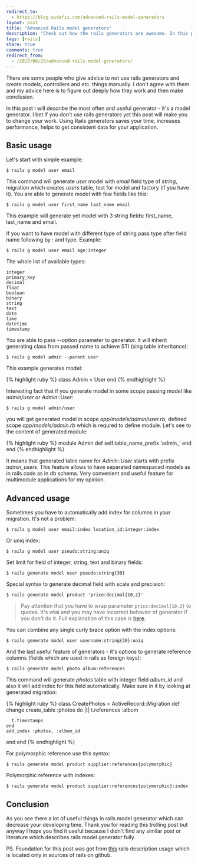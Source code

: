 ```yaml
---
redirect_to:
  - https://blog.widefix.com/advanced-rails-model-generators
layout: post
title: "Advanced Rails model generators"
description: "Check out how the rails generators are awesome. In this post you will read how to use rails model generators for 100%"
tags: [rails]
share: true
comments: true
redirect_from:
  - /2013/06/29/advanced-rails-model-generators/
---
```



There are some people who give advice to not use rails generators and create models, controllers and etc. things manually. I don't agree with them and my advice here is to figure out deeply how they work and then make conclusion.

In this post I will describe the most often and useful generator - it's a model generator. I bet if you don't use rails generators yet this post will make you to change your work. Using Rails generators saves your time, increases performance, helps to get consistent data for your application.

## Basic usage

Let's start with simple example:

    $ rails g model user email

This command will generate *user* model with *email* field type of *string*, migration which creates *users* table, test for model and factory (if you have it). You are able to generate model with few fields like this:

    $ rails g model user first_name last_name email

This example will generate yet model with 3 string fields: first_name, last_name and email.

If you want to have model with different type of string pass type after field name following by : and type. Example:

    $ rails g model user email age:integer

The whole list of available types:

    integer
    primary_key
    decimal
    float
    boolean
    binary
    string
    text
    date
    time
    datetime
    timestamp

You are able to pass *--option* parameter to generator. It will inherit generating class from passed name to achieve STI (sing table inheritance):

    $ rails g model admin --parent user

This example generates model:

{% highlight ruby %}
class Admin < User
end
{% endhighlight %}

Interesting fact that if you generate model in some scope passing model like *admin/user* or *Admin::User*:

    $ rails g model admin/user

you will get generated model in scope *app/models/admin/user.rb*, defined scope *app/models/admin.rb* which is requred to define module. Let's see to the content of generated module:

{% highlight ruby %}
module Admin
  def self.table_name_prefix
    'admin_'
  end
end
{% endhighlight %}

It means that generated table name for *Admin::User* starts with prefix *admin_users*. This feature allows to have separated namespaced models as in rails code as in db schema. Very convenient and useful feature for multimodule applications for my opinion.

## Advanced usage

Sometimes you have to automatically add index for columns in your migration. It's not a problem:

    $ rails g model user email:index location_id:integer:index

Or uniq index:

    $ rails g model user pseudo:string:uniq

Set limit for field of integer, string, text and binary fields:

    $ rails generate model user pseudo:string{30}

Special syntax to generate decimal field with scale and precision:

    $ rails generate model product 'price:decimal{10,2}'

> Pay attention that you have to wrap parameter `price:decimal{10,2}` to quotes. It's vital and you may have incorrect behavior of generator if you don't do it. Full explanation of this case is [here](https://github.com/rails/rails/pull/12642).

You can combine any single curly brace option with the index options:

    $ rails generate model user username:string{30}:uniq

And the last useful feature of generators - it's options to generate reference columns (fields which are used in rails as foreign keys):

    $ rails generate model photo album:references

This command will generate *photos* table with integer field *album_id* and also it will add index for this field automatically. Make sure in it by looking at generated migration:

{% highlight ruby %}
class CreatePhotos < ActiveRecord::Migration
  def change
    create_table :photos do |t|
      t.references :album

      t.timestamps
    end
    add_index :photos, :album_id
  end
end
{% endhighlight %}

For polymorphic reference use this syntax:

    $ rails generate model product supplier:references{polymorphic}

Polymorphic reference with indexes:

    $ rails generate model product supplier:references{polymorphic}:index


## Conclusion

As you see there a lot of useful things in rails model generator which can decrease your developing time. Thank you for reading this trolling post but anyway I hope you find it useful because I didn't find any similar post or literature which describes rails model generator fully.

PS. Foundation for this post was got from [this](https://github.com/rails/rails/blob/master/railties/lib/rails/generators/rails/model/USAGE) rails description usage which is located only in sources of rails on github.
